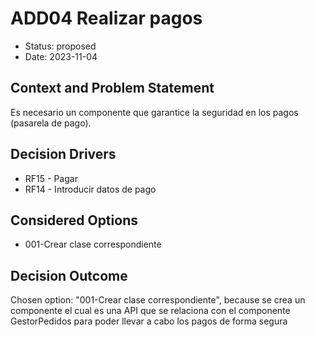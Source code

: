 # ADD04 Realizar pagos

* Status: proposed
* Date: 2023-11-04

## Context and Problem Statement

Es necesario un componente que garantice la seguridad en los pagos (pasarela de pago).

## Decision Drivers

* RF15 - Pagar
* RF14 - Introducir datos de pago

## Considered Options

* 001-Crear clase correspondiente

## Decision Outcome

Chosen option: "001-Crear clase correspondiente", because se crea un componente el cual es una API que se relaciona con el componente GestorPedidos para poder llevar a cabo los pagos de forma segura
